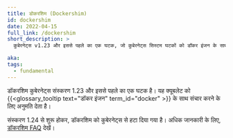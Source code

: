 ```yaml
---
title: डोकरशिम (Dockershim)
id: dockershim
date: 2022-04-15
full_link: /dockershim
short_description: >
  कुबेरनेट्स v1.23 और इससे पहले का एक घटक, जो कुबेरनेट्स सिस्टम घटकों को डॉकर इंजन के साथ संचार करने की अनुमति देता है।

aka:
tags:
  - fundamental
---
```


डॉकरशिम कुबेरनेट्स संस्करण 1.23 और इससे पहले का एक घटक है। यह क्यूबलेट को {{<glossary_tooltip text="डॉकर इंजन" term_id="docker" >}} के साथ संचार करने के लिए अनुमति देता है।

<!--more-->

संस्करण 1.24 से शुरू होकर, डॉकरशिम को कुबेरनेट्स से हटा दिया गया है। अधिक जानकारी के लिए, [डॉकरशिम FAQ](/dockershim) देखें।
